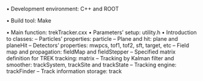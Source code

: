 •  Development environment: C++ and ROOT

•  Build tool: Make

•  Main function: trekTracker.cxx
•  Parameters’ setup: utility.h
•  Introduction to classes:
  –  Particles’ properties: particle
  –  Plane and hit: plane and planeHit
  –  Detectors’ properties: mwpcs, tof1, tof2, sft, target, etc
  –  Field map and propagation: fieldMap and fieldStepper
  –  Specified matrix definition for TREK tracking: matrix
  –  Tracking by Kalman filter and smoother: trackSystem, trackSite and trackState
  –  Tracking engine: trackFinder
  –  Track information storage: track
